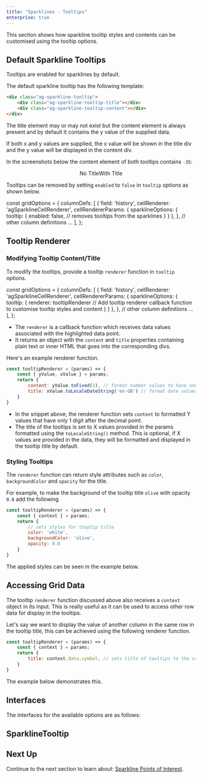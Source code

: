 ```yaml
---
title: "Sparklines - Tooltips"
enterprise: true
---
```


This section shows how sparkline tooltip styles and contents can be customised using the tooltip options.

## Default Sparkline Tooltips

Tooltips are enabled for sparklines by default.

The default sparkline tooltip has the following template:

```html
<div class="ag-sparkline-tooltip">
    <div class="ag-sparkline-tooltip-title"></div>
    <div class="ag-sparkline-tooltip-content"></div>
</div>
```

The title element may or may not exist but the content element is always present and by default it contains the y value of the supplied data.

If both x and y values are supplied, the x value will be shown in the title div and the y value will be displayed in the content div.

In the screenshots below the content element of both tooltips contains `-35`:

<div style="display: flex; justify-content: center;">
    <image-caption src="resources/tooltip-no-title.png" alt="Tooltip without the title element" width="250px" constrained="true">No Title</image-caption>
    <image-caption src="resources/tooltip-title.png" alt="Tooltip with a title element" width="250px" constrained="true">With Title</image-caption>
</div>

Tooltips can be removed by setting `enabled` to `false` in `tooltip` options as shown below.

<snippet>
const gridOptions = {
    columnDefs: [
        {
            field: 'history',
            cellRenderer: 'agSparklineCellRenderer',
            cellRendererParams: {
                sparklineOptions: {
                    tooltip: {
                        enabled: false, // removes tooltips from the sparklines
                    }
                }
            },
        },
        // other column definitions ...
    ],
};
</snippet>

## Tooltip Renderer

### Modifying Tooltip Content/Title

To modify the tooltips, provide a tooltip `renderer` function in `tooltip` options.

<snippet>
const gridOptions = {
    columnDefs: [
        {
            field: 'history',
            cellRenderer: 'agSparklineCellRenderer',
            cellRendererParams: {
                sparklineOptions: {
                    tooltip: {
                        renderer: tooltipRenderer // Add tooltip renderer callback function to customise tooltip styles and content
                    }
                }
            },
        },
        // other column definitions ...
    ],
};
</snippet>

- The `renderer` is a callback function which receives data values associated with the highlighted data point.
- It returns an object with the `content` and `title` properties containing plain text or inner HTML that goes into the corresponding divs.

Here's an example renderer function.

```js
const tooltipRenderer = (params) => {
    const { yValue, xValue } = params;
    return {
        content: yValue.toFixed(1), // format number values to have one digit after the decimal point
        title: xValue.toLocaleDateString('en-GB') // format date values to British English date strings
    }
}
```

- In the snippet above, the renderer function sets `content` to formatted Y values that have only 1 digit after the decimal point.
- The title of the tooltips is set to X values provided in the params formatted using the `toLocaleString()` method. This is optional, if X values are provided in the data, they will be formatted and displayed in the tooltip title by default.


<grid-example title='Sparkline Tooltips Content and Title' name='sparkline-tooltip-content' type='generated' options='{ "enterprise": true, "exampleHeight": 585, "modules": ["clientside", "sparklines"] }'></grid-example>


### Styling Tooltips

The `renderer` function can return style attributes such as `color`, `backgroundColor` and `opacity` for the title.

For example, to make the background of the tooltip title `olive` with opacity `0.8` add the following

```js
const tooltipRenderer = (params) => {
    const { context } = params;
    return {
        // sets styles for tooptip title
        color: 'white',
        backgroundColor: 'olive',
        opacity: 0.8
    }
}
```

The applied styles can be seen in the example below.

<grid-example title='Sparkline Custom Tooltips' name='sparkline-tooltip-styles' type='generated' options='{ "enterprise": true, "exampleHeight": 585, "modules": ["clientside", "sparklines"] }'></grid-example>


## Accessing Grid Data

The tooltip `renderer` function discussed above also receives a `context` object in its input. This is really useful as it can be used to access other row data for display in the tooltips.

Let's say we want to display the value of another column in the same row in the tooltip title, this can be achieved using the following renderer function.

```js
const tooltipRenderer = (params) => {
    const { context } = params;
    return {
        title: context.data.symbol, // sets title of tooltips to the value for the 'symbol' field
    }
}
```

The example below demonstrates this.

<grid-example title='Sparkline Tooltips Context' name='sparkline-tooltip-context' type='generated' options='{ "enterprise": true, "exampleHeight": 585, "modules": ["clientside", "sparklines"] }'></grid-example>

## Interfaces
The interfaces for the available options are as follows:

## SparklineTooltip

<interface-documentation interfaceName='SparklineTooltip' ></interface-documentation>

## Next Up

Continue to the next section to learn about: [Sparkline Points of Interest](/sparklines-points-of-interest/).
